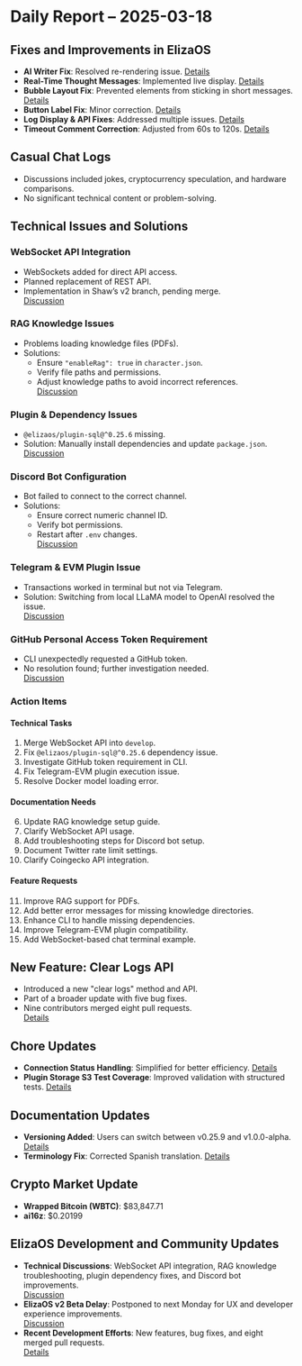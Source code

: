 # Daily Report – 2025-03-18

## Fixes and Improvements in ElizaOS

- **AI Writer Fix**: Resolved re-rendering issue. [Details](https://github.com/elizaOS/eliza/pull/3969)
- **Real-Time Thought Messages**: Implemented live display. [Details](https://github.com/elizaOS/eliza/pull/3967)
- **Bubble Layout Fix**: Prevented elements from sticking in short messages. [Details](https://github.com/elizaOS/eliza/pull/3965)
- **Button Label Fix**: Minor correction. [Details](https://github.com/elizaOS/eliza/pull/3964)
- **Log Display & API Fixes**: Addressed multiple issues. [Details](https://github.com/elizaOS/eliza/pull/3971)
- **Timeout Comment Correction**: Adjusted from 60s to 120s. [Details](https://github.com/elizaOS/eliza/pull/3968)

## Casual Chat Logs

- Discussions included jokes, cryptocurrency speculation, and hardware comparisons.
- No significant technical content or problem-solving.

## Technical Issues and Solutions

### WebSocket API Integration

- WebSockets added for direct API access.
- Planned replacement of REST API.
- Implementation in Shaw’s v2 branch, pending merge.  
  [Discussion](https://discord.com/channels/1253563208833433701/1300025221834739744)

### RAG Knowledge Issues

- Problems loading knowledge files (PDFs).
- Solutions:
  - Ensure `"enableRag": true` in `character.json`.
  - Verify file paths and permissions.
  - Adjust knowledge paths to avoid incorrect references.  
    [Discussion](https://discord.com/channels/1253563208833433701/1300025221834739744)

### Plugin & Dependency Issues

- `@elizaos/plugin-sql@^0.25.6` missing.
- Solution: Manually install dependencies and update `package.json`.  
  [Discussion](https://discord.com/channels/1253563208833433701/1300025221834739744)

### Discord Bot Configuration

- Bot failed to connect to the correct channel.
- Solutions:
  - Ensure correct numeric channel ID.
  - Verify bot permissions.
  - Restart after `.env` changes.  
    [Discussion](https://discord.com/channels/1253563208833433701/1300025221834739744)

### Telegram & EVM Plugin Issue

- Transactions worked in terminal but not via Telegram.
- Solution: Switching from local LLaMA model to OpenAI resolved the issue.  
  [Discussion](https://discord.com/channels/1253563208833433701/1300025221834739744)

### GitHub Personal Access Token Requirement

- CLI unexpectedly requested a GitHub token.
- No resolution found; further investigation needed.  
  [Discussion](https://discord.com/channels/1253563208833433701/1300025221834739744)

### Action Items

#### Technical Tasks

1. Merge WebSocket API into `develop`.
2. Fix `@elizaos/plugin-sql@^0.25.6` dependency issue.
3. Investigate GitHub token requirement in CLI.
4. Fix Telegram-EVM plugin execution issue.
5. Resolve Docker model loading error.

#### Documentation Needs

6. Update RAG knowledge setup guide.
7. Clarify WebSocket API usage.
8. Add troubleshooting steps for Discord bot setup.
9. Document Twitter rate limit settings.
10. Clarify Coingecko API integration.

#### Feature Requests

11. Improve RAG support for PDFs.
12. Add better error messages for missing knowledge directories.
13. Enhance CLI to handle missing dependencies.
14. Improve Telegram-EVM plugin compatibility.
15. Add WebSocket-based chat terminal example.

## New Feature: Clear Logs API

- Introduced a new "clear logs" method and API.
- Part of a broader update with five bug fixes.
- Nine contributors merged eight pull requests.  
  [Details](https://github.com/elizaOS/eliza/pull/3974)

## Chore Updates

- **Connection Status Handling**: Simplified for better efficiency. [Details](https://github.com/elizaOS/eliza/pull/3973)
- **Plugin Storage S3 Test Coverage**: Improved validation with structured tests. [Details](https://github.com/elizaOS/eliza/pull/3976)

## Documentation Updates

- **Versioning Added**: Users can switch between v0.25.9 and v1.0.0-alpha. [Details](https://github.com/elizaOS/eliza/pull/3963)
- **Terminology Fix**: Corrected Spanish translation. [Details](https://github.com/elizaOS/eliza/pull/3970)

## Crypto Market Update

- **Wrapped Bitcoin (WBTC)**: $83,847.71
- **ai16z**: $0.20199

## ElizaOS Development and Community Updates

- **Technical Discussions**: WebSocket API integration, RAG knowledge troubleshooting, plugin dependency fixes, and Discord bot improvements.  
  [Discussion](https://discord.com/channels/1253563208833433701/1300025221834739744)
- **ElizaOS v2 Beta Delay**: Postponed to next Monday for UX and developer experience improvements.  
  [Discussion](https://discord.com/channels/1253563208833433701/1301363808421543988)
- **Recent Development Efforts**: New features, bug fixes, and eight merged pull requests.  
  [Details](https://github.com/elizaOS/eliza/pull/3974)
